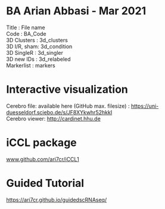 # BA Arian Abbasi - Mar 2021
Title       :   File name  
Code        :   BA_Code  
3D Clusters :   3d_clusters  
3D I/R, sham:   3d_condition  
3D SingleR  :   3d_singler  
3D new IDs  :   3d_relabeled  
Markerlist  :   markers 

# Interactive visualization  
Cerebro file: available here (GitHub max. filesize) : https://uni-duesseldorf.sciebo.de/s/JF8XYkwhr52hkkI  
Cerebro viewer: http://cardinet.hhu.de  

# iCCL package  
www.github.com/ari7cr/iCCL1  

# Guided Tutorial  
https://ari7cr.github.io/guidedscRNAseq/

